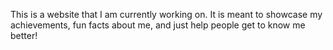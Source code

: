 This is a website that I am currently working on.
It is meant to showcase my achievements, fun facts about me, and just help people get to know me better!
